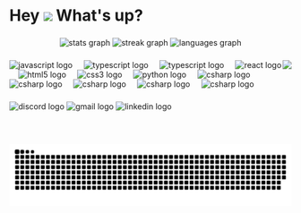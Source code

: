 <h1 align="left">Hey <img src="https://emojis.slackmojis.com/emojis/images/1577305505/7373/hand_wave.gif?1577305505" width="50" /> What's up?</h1>

###

<div align="center">
  <img src="https://github-readme-stats.vercel.app/api?username=linhnvh15vn&hide_title=false&hide_rank=false&show_icons=true&include_all_commits=true&count_private=true&disable_animations=false&theme=dracula&locale=en&hide_border=false" height="150" alt="stats graph"  />
  <img src="https://streak-stats.demolab.com?user=linhnvh15vn&locale=en&mode=daily&theme=dracula&hide_border=false&border_radius=5" height="150" alt="streak graph"  />
  <img src="https://github-readme-stats.vercel.app/api/top-langs?username=linhnvh15vn&locale=en&hide_title=false&layout=compact&card_width=320&langs_count=5&theme=dracula&hide_border=false" height="150" alt="languages graph"  />
</div>

###

<img align="right" height="150" src="https://cdn.svgporn.com/logos/react.svg"  />

###

<div align="left">
  <img src="https://cdn.svgporn.com/logos/javascript.svg" height="30" alt="javascript logo"  />
  <img width="12" />
  <img src="https://cdn.svgporn.com/logos/typescript-icon.svg" height="30" alt="typescript logo"  />
  <img width="12" />
  <img src="https://cdn.svgporn.com/logos/nextjs-icon.svg" height="30" alt="typescript logo"  />
  <img width="12" />
  <img src="https://cdn.svgporn.com/logos/react.svg" height="30" alt="react logo"  />
  <img width="12" />
  <img src="https://cdn.svgporn.com/logos/html-5.svg" height="30" alt="html5 logo"  />
  <img width="12" />
  <img src="https://cdn.svgporn.com/logos/css-3.svg" height="30" alt="css3 logo"  />
  <img width="12" />
  <img src="https://cdn.svgporn.com/logos/tailwindcss-icon.svg" height="30" alt="python logo"  />
  <img width="12" />
  <img src="https://cdn.svgporn.com/logos/c-sharp.svg" height="30" alt="csharp logo"  />
  <img width="12" />
  <img src="https://cdn.svgporn.com/logos/nodejs-icon.svg" height="30" alt="csharp logo"  />
  <img width="12" />
  <img src="https://cdn.svgporn.com/logos/react-query-icon.svg" height="30" alt="csharp logo"  />
  <img width="12" />
  <img src="https://cdn.svgporn.com/logos/visual-studio.svg" height="30" alt="csharp logo"  />
  <img width="12" />
  <img src="https://cdn.svgporn.com/logos/visual-studio-code.svg" height="30" alt="csharp logo"  />
</div>

###

<div align="left">
  <img src="https://img.shields.io/static/v1?message=Discord&logo=discord&label=&color=7289DA&logoColor=white&labelColor=&style=for-the-badge" height="35" alt="discord logo"  />
  <img src="https://img.shields.io/static/v1?message=Gmail&logo=gmail&label=&color=D14836&logoColor=white&labelColor=&style=for-the-badge" height="35" alt="gmail logo"  />
  <img src="https://img.shields.io/static/v1?message=LinkedIn&logo=linkedin&label=&color=0077B5&logoColor=white&labelColor=&style=for-the-badge" height="35" alt="linkedin logo"  />
</div>

###

<br clear="both">

<picture>
  <source media="(prefers-color-scheme: dark)" srcset="https://raw.githubusercontent.com/linhnvh15vn/linhnvh15vn/output/github-contribution-grid-snake-dark.svg">
  <source media="(prefers-color-scheme: light)" srcset="https://raw.githubusercontent.com/linhnvh15vn/linhnvh15vn/output/github-contribution-grid-snake.svg">
  <img alt="github contribution grid snake animation" src="https://raw.githubusercontent.com/linhnvh15vn/linhnvh15vn/output/github-contribution-grid-snake.svg">
</picture>

###

